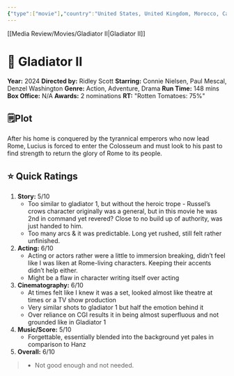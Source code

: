```yaml
---
{"type":["movie"],"country":"United States, United Kingdom, Morocco, Canada","title":"Gladiator II","year":2024,"director":"Ridley Scott","actors":["Connie Nielsen","Paul Mescal","Denzel Washington"],"genre":["Action","Adventure","Drama"],"length":148,"seen with":"mom,dad","year watched":"2024","rating":"6.3","location":"Dubai","trailer_embed":{"{ YoutubeEmbed }":null},"poster":"https://m.media-amazon.com/images/M/MV5BMWYzZTM5ZGQtOGE5My00NmM2LWFlMDEtMGNjYjdmOWM1MzA1XkEyXkFqcGc@._V1_SX300.jpg","Box_office":"N/A","RT":"Rotten Tomatoes: 75%","publish":true,"seen":true,"PassFrontmatter":true}
---
```


[[Media Review/Movies/Gladiator II\|Gladiator II]]
# 🎥 **Gladiator II** 

**Year:** 2024
**Directed by:** Ridley Scott
**Starring:**  Connie Nielsen, Paul Mescal, Denzel Washington
**Genre:** Action, Adventure, Drama
**Run Time:** 148 mins
**Box Office:** N/A
**Awards:** 2 nominations
**RT:** "Rotten Tomatoes: 75%"

## 🗒️Plot

After his home is conquered by the tyrannical emperors who now lead Rome, Lucius is forced to enter the Colosseum and must look to his past to find strength to return the glory of Rome to its people.

## ⭐ Quick Ratings

1. **Story:** 5/10
	- Too similar to gladiator 1, but without the heroic trope - Russel’s crows character originally was a general, but in this movie he was 2nd in command yet revered? Close to no build up of authority, was just handed to him. 
	- Too many arcs & it was predictable. Long yet rushed, still felt rather unfinished. 
1. **Acting:** 6/10
	- Acting or actors rather were a little to immersion breaking, didn’t feel like I was liken at Rome-living characters. Keeping their accents didn’t help either. 
	- Might be a flaw in character writing itself over acting 
2. **Cinematography:** 6/10
	- At times felt like I knew it was a set, looked almost like theatre at times or a TV show production
	- Very similar shots to gladiator 1 but half the emotion behind it 
	- Over reliance on CGI results it in being almost superfluous and not grounded like in Gladiator 1 
3. **Music/Score:** 5/10
	- Forgettable, essentially blended into the background yet pales in comparison to Hanz
4. **Overall:** 6/10
> 	- Not good enough and not needed. 

